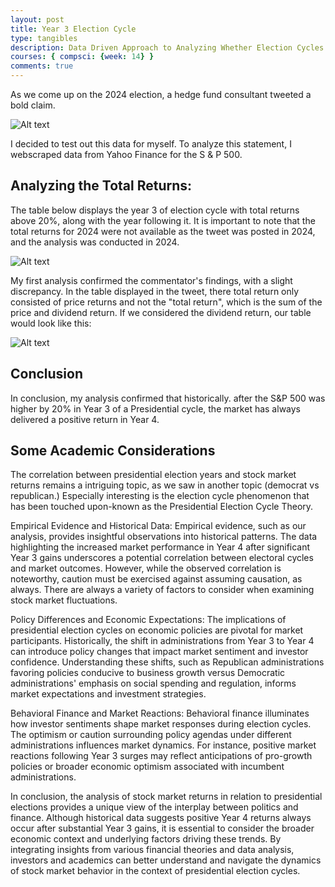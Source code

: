 ```yaml
---
layout: post
title: Year 3 Election Cycle
type: tangibles
description: Data Driven Approach to Analyzing Whether Election Cycles Affect Stock Market
courses: { compsci: {week: 14} }
comments: true
---
```



As we come up on the 2024 election, a  hedge fund consultant tweeted a bold claim.

![Alt text](/Nighthawk-Pages/images/tweet.png)
 
I decided to test out this data for myself. To analyze this statement, I webscraped data from Yahoo Finance for the S & P 500. 

## Analyzing the Total Returns:
The table below displays the year 3  of election cycle  with total returns above 20%, along with the year following it. It is important to note that the total returns for 2024 were not available as the tweet was posted in 2024, and the analysis was conducted in 2024.

![Alt text](/Nighthawk-Pages/images/pricereturn.png)

My  first analysis confirmed the commentator's findings, with a slight discrepancy. In the table displayed in the tweet, there total return only consisted of price returns and not the "total return", which is the sum of the price and dividend return. If we considered the dividend return, our table would look like this: 

 
![Alt text](/Nighthawk-Pages/images/totalreturn.png)


## Conclusion

In conclusion, my analysis confirmed that historically. after the S&P 500 was higher by 20% in Year 3 of a Presidential cycle, the market has always delivered a positive return in Year 4. 

## Some Academic Considerations

The correlation between presidential election years and stock market returns remains a intriguing topic, as we saw in another topic (democrat vs republican.) Especially interesting is the election cycle phenomenon  that has been touched upon-known as the Presidential Election Cycle Theory. 

Empirical Evidence and Historical Data:
Empirical evidence, such as our analysis, provides insightful observations into historical patterns. The data highlighting the increased market performance in Year 4 after significant Year 3 gains underscores a potential correlation between electoral cycles and market outcomes. However, while the observed correlation is noteworthy, caution must be exercised against assuming causation, as always. There are always a variety of factors to consider when examining stock market fluctuations. 

Policy Differences and Economic Expectations:
The implications of presidential election cycles on economic policies are pivotal for market participants. Historically, the shift in administrations from Year 3 to Year 4 can introduce policy changes that impact market sentiment and investor confidence. Understanding these shifts, such as Republican administrations favoring policies conducive to business growth versus Democratic administrations' emphasis on social spending and regulation, informs market expectations and investment strategies.

Behavioral Finance and Market Reactions:
Behavioral finance illuminates how investor sentiments shape market responses during election cycles. The optimism or caution surrounding policy agendas under different administrations influences market dynamics. For instance, positive market reactions following Year 3 surges may reflect anticipations of pro-growth policies or broader economic optimism associated with incumbent administrations.

In conclusion, the analysis of stock market returns in relation to presidential elections provides a unique view of the interplay between politics and finance. Although historical data suggests  positive Year 4 returns always occur after substantial Year 3 gains,  it is essential to consider the broader economic context and underlying factors driving these trends. By integrating insights from various  financial theories and data analysis,  investors and academics can better understand and navigate the  dynamics of stock market behavior in the context of presidential election cycles. 